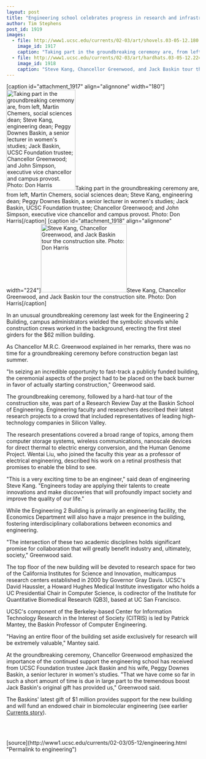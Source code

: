 ```yaml
---
layout: post
title: "Engineering school celebrates progress in research and infrastructure"
author: Tim Stephens
post_id: 1919
images:
  - file: http://www1.ucsc.edu/currents/02-03/art/shovels.03-05-12.180.jpg
    image_id: 1917
    caption: "Taking part in the groundbreaking ceremony are, from left, Martin Chemers, social sciences dean; Steve Kang, engineering dean; Peggy Downes Baskin, a senior lecturer in women's studies; Jack Baskin, UCSC Foundation trustee; Chancellor Greenwood; and John Simpson, executive vice chancellor and campus provost. Photo: Don Harris"
  - file: http://www1.ucsc.edu/currents/02-03/art/hardhats.03-05-12.224.jpg
    image_id: 1918
    caption: "Steve Kang, Chancellor Greenwood, and Jack Baskin tour the construction site. Photo: Don Harris"
---
```


[caption id="attachment_1917" align="alignnone" width="180"]<a href="http://localhost/mysite/wp-content/uploads/2003/05/shovels.03-05-12.180.jpg"><img class="size-full wp-image-1917" src="http://localhost/mysite/wp-content/uploads/2003/05/shovels.03-05-12.180.jpg" alt="Taking part in the groundbreaking ceremony are, from left, Martin Chemers, social sciences dean; Steve Kang, engineering dean; Peggy Downes Baskin, a senior lecturer in women's studies; Jack Baskin, UCSC Foundation trustee; Chancellor Greenwood; and John Simpson, executive vice chancellor and campus provost. Photo: Don Harris" width="180" height="262" /></a>Taking part in the groundbreaking ceremony are, from left, Martin Chemers, social sciences dean; Steve Kang, engineering dean; Peggy Downes Baskin, a senior lecturer in women's studies; Jack Baskin, UCSC Foundation trustee; Chancellor Greenwood; and John Simpson, executive vice chancellor and campus provost. Photo: Don Harris[/caption]
[caption id="attachment_1918" align="alignnone" width="224"]<a href="http://localhost/mysite/wp-content/uploads/2003/05/hardhats.03-05-12.224.jpg"><img class="size-full wp-image-1918" src="http://localhost/mysite/wp-content/uploads/2003/05/hardhats.03-05-12.224.jpg" alt="Steve Kang, Chancellor Greenwood, and Jack Baskin tour the construction site. Photo: Don Harris" width="224" height="178" /></a>Steve Kang, Chancellor Greenwood, and Jack Baskin tour the construction site. Photo: Don Harris[/caption]
<p>
  In an unusual groundbreaking ceremony last week for the Engineering 2 Building, campus administrators wielded the symbolic shovels while construction crews worked in the background, erecting the first steel girders for the $62 million building.
</p>
<p>
  As Chancellor M.R.C. Greenwood explained in her remarks, there was no time for a groundbreaking ceremony before construction began last summer.<br>
</p>
<p>
  "In seizing an incredible opportunity to fast-track a publicly funded building, the ceremonial aspects of the project had to be placed on the back burner in favor of actually starting construction," Greenwood said.<br>
</p>
<p>
  The groundbreaking ceremony, followed by a hard-hat tour of the construction site, was part of a Research Review Day at the Baskin School of Engineering. Engineering faculty and researchers described their latest research projects to a crowd that included representatives of leading high-technology companies in Silicon Valley.<br>
</p>
<p>
  The research presentations covered a broad range of topics, among them computer storage systems, wireless communications, nanoscale devices for direct thermal to electric energy conversion, and the Human Genome Project. Wentai Liu, who joined the faculty this year as a professor of electrical engineering, described his work on a retinal prosthesis that promises to enable the blind to see.<br>
</p>
<p>
  "This is a very exciting time to be an engineer," said dean of engineering Steve Kang. "Engineers today are applying their talents to create innovations and make discoveries that will profoundly impact society and improve the quality of our life."<br>
</p>
<p>
  While the Engineering 2 Building is primarily an engineering facility, the Economics Department will also have a major presence in the building, fostering interdisciplinary collaborations between economics and engineering.<br>
</p>
<p>
  "The intersection of these two academic disciplines holds significant promise for collaboration that will greatly benefit industry and, ultimately, society," Greenwood said.<br>
</p>
<p>
  The top floor of the new building will be devoted to research space for two of the California Institutes for Science and Innovation, multicampus research centers established in 2000 by Governor Gray Davis. UCSC's David Haussler, a Howard Hughes Medical Institute investigator who holds a UC Presidential Chair in Computer Science, is codirector of the Institute for Quantitative Biomedical Research (QB3), based at UC San Francisco.
</p>
<p>
  UCSC's component of the Berkeley-based Center for Information Technology Research in the Interest of Society (CITRIS) is led by Patrick Mantey, the Baskin Professor of Computer Engineering.<br>
</p>
<p>
  "Having an entire floor of the building set aside exclusively for research will be extremely valuable," Mantey said.<br>
</p>
<p>
  At the groundbreaking ceremony, Chancellor Greenwood emphasized the importance of the continued support the engineering school has received from UCSC Foundation trustee Jack Baskin and his wife, Peggy Downes Baskin, a senior lecturer in women's studies. "That we have come so far in such a short amount of time is due in large part to the tremendous boost Jack Baskin's original gift has provided us," Greenwood said.
</p>
<p>
  The Baskins' latest gift of $1 million provides support for the new building and will fund an endowed chair in biomolecular engineering (see earlier <a href="http://www.ucsc.edu/currents/02-03/02-24/baskin.html">Currents story</a>).<br>
  <br>
</p>
<p>
  <br>

</p>
<p>

</p>
[source](http://www1.ucsc.edu/currents/02-03/05-12/engineering.html "Permalink to engineering")
